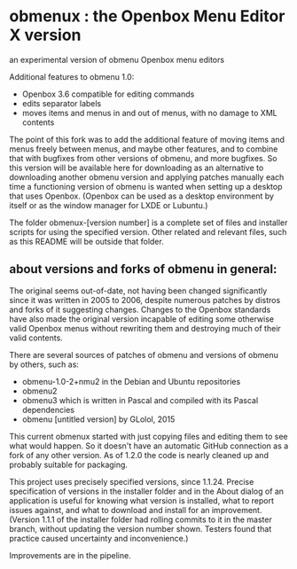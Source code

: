 # obmenux : the Openbox Menu Editor X version
an experimental version of obmenu Openbox menu editors

Additional features to obmenu 1.0:  
   + Openbox 3.6 compatible for editing commands  
   + edits separator labels  
   + moves items and menus in and out of menus, with no damage to XML contents

The point of this fork was to add the additional feature of moving items and menus freely between menus, and maybe other features, and to combine that with bugfixes from other versions of obmenu, and more bugfixes. So this version will be available here for downloading as an alternative to downloading another obmenu version and applying patches manually each time a functioning version of obmenu is wanted when setting up a desktop that uses Openbox. (Openbox can be used as a desktop environment by itself or as the window manager for LXDE or Lubuntu.)

The folder obmenux-[version number] is a complete set of files and installer scripts for using the specified version. Other related and relevant files, such as this README will be outside that folder.

## about versions and forks of obmenu in general:

The original seems out-of-date, not having been changed significantly since it was written in 2005 to 2006, despite numerous patches by distros and forks of it suggesting changes. Changes to the Openbox standards have also made the original version incapable of editing some otherwise valid Openbox menus without rewriting them and destroying much of their valid contents.

There are several sources of patches of obmenu and versions of obmenu by others, such as:
- obmenu-1.0-2+nmu2 in the Debian and Ubuntu repositories
- obmenu2
- obmenu3 which is written in Pascal and compiled with its Pascal dependencies
- obmenu [untitled version] by GLolol, 2015

This current obmenux started with just copying files and editing them to see what would happen. So it doesn't have an automatic GitHub connection as a fork of any other version. As of 1.2.0 the code is nearly cleaned up and probably suitable for packaging.

This project uses precisely specified versions, since 1.1.24. Precise specification of versions in the installer folder and in the About dialog of an application is useful for knowing what version is installed, what to report issues against, and what to download and install for an improvement. (Version 1.1.1 of the installer folder had rolling commits to it in the master branch, without updating the version number shown. Testers found that practice caused uncertainty and inconvenience.)

Improvements are in the pipeline.
